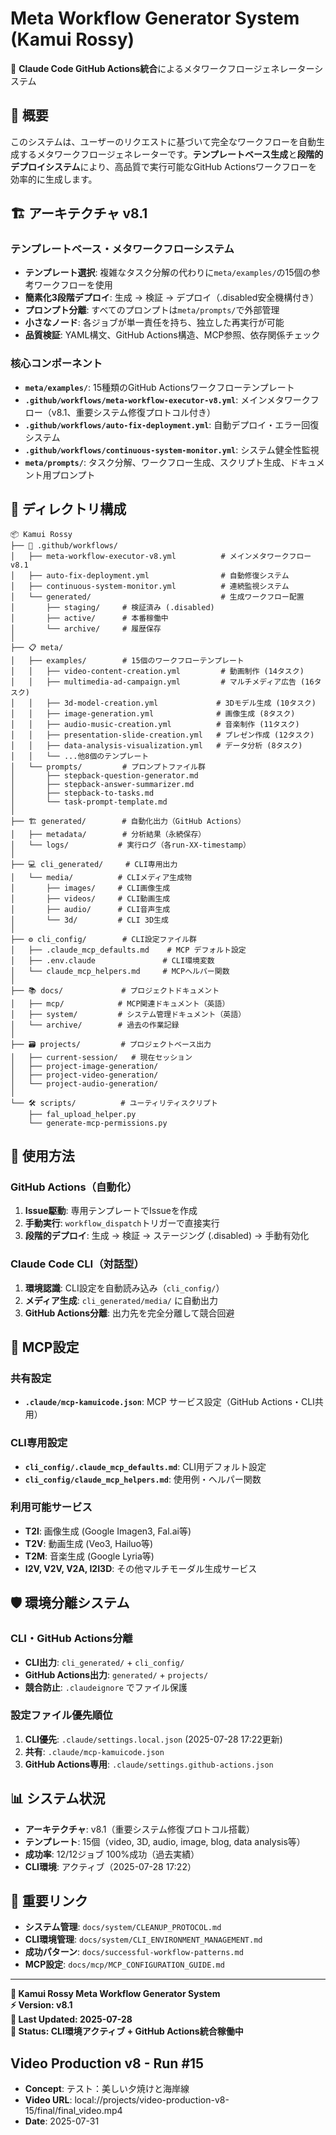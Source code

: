 # Meta Workflow Generator System (Kamui Rossy)

🤖 **Claude Code GitHub Actions統合**によるメタワークフロージェネレーターシステム

## 🎯 概要

このシステムは、ユーザーのリクエストに基づいて完全なワークフローを自動生成するメタワークフロージェネレーターです。**テンプレートベース生成**と**段階的デプロイシステム**により、高品質で実行可能なGitHub Actionsワークフローを効率的に生成します。

## 🏗️ アーキテクチャ v8.1

### **テンプレートベース・メタワークフローシステム**
- **テンプレート選択**: 複雑なタスク分解の代わりに`meta/examples/`の15個の参考ワークフローを使用
- **簡素化3段階デプロイ**: 生成 → 検証 → デプロイ（.disabled安全機構付き）
- **プロンプト分離**: すべてのプロンプトは`meta/prompts/`で外部管理
- **小さなノード**: 各ジョブが単一責任を持ち、独立した再実行が可能
- **品質検証**: YAML構文、GitHub Actions構造、MCP参照、依存関係チェック

### **核心コンポーネント**
- **`meta/examples/`**: 15種類のGitHub Actionsワークフローテンプレート
- **`.github/workflows/meta-workflow-executor-v8.yml`**: メインメタワークフロー（v8.1、重要システム修復プロトコル付き）
- **`.github/workflows/auto-fix-deployment.yml`**: 自動デプロイ・エラー回復システム
- **`.github/workflows/continuous-system-monitor.yml`**: システム健全性監視
- **`meta/prompts/`**: タスク分解、ワークフロー生成、スクリプト生成、ドキュメント用プロンプト

## 📁 ディレクトリ構成

```
📦 Kamui Rossy
├── 🤖 .github/workflows/
│   ├── meta-workflow-executor-v8.yml          # メインメタワークフロー v8.1
│   ├── auto-fix-deployment.yml                # 自動修復システム
│   ├── continuous-system-monitor.yml          # 連続監視システム
│   └── generated/                             # 生成ワークフロー配置
│       ├── staging/     # 検証済み (.disabled)
│       ├── active/      # 本番稼働中
│       └── archive/     # 履歴保存
│
├── 📋 meta/
│   ├── examples/        # 15個のワークフローテンプレート
│   │   ├── video-content-creation.yml         # 動画制作 (14タスク)
│   │   ├── multimedia-ad-campaign.yml         # マルチメディア広告 (16タスク)
│   │   ├── 3d-model-creation.yml             # 3Dモデル生成 (10タスク)
│   │   ├── image-generation.yml              # 画像生成 (8タスク)
│   │   ├── audio-music-creation.yml          # 音楽制作 (11タスク)
│   │   ├── presentation-slide-creation.yml   # プレゼン作成 (12タスク)
│   │   ├── data-analysis-visualization.yml   # データ分析 (8タスク)
│   │   └── ...他8個のテンプレート
│   └── prompts/         # プロンプトファイル群
│       ├── stepback-question-generator.md
│       ├── stepback-answer-summarizer.md
│       ├── stepback-to-tasks.md
│       └── task-prompt-template.md
│
├── 🏗️ generated/        # 自動化出力（GitHub Actions）
│   ├── metadata/        # 分析結果（永続保存）
│   └── logs/           # 実行ログ（各run-XX-timestamp）
│
├── 💻 cli_generated/     # CLI専用出力
│   └── media/          # CLIメディア生成物
│       ├── images/     # CLI画像生成
│       ├── videos/     # CLI動画生成
│       ├── audio/      # CLI音声生成
│       └── 3d/         # CLI 3D生成
│
├── ⚙️ cli_config/        # CLI設定ファイル群
│   ├── .claude_mcp_defaults.md    # MCP デフォルト設定
│   ├── .env.claude               # CLI環境変数
│   └── claude_mcp_helpers.md     # MCPヘルパー関数
│
├── 📚 docs/             # プロジェクトドキュメント
│   ├── mcp/            # MCP関連ドキュメント（英語）
│   ├── system/         # システム管理ドキュメント（英語）
│   └── archive/        # 過去の作業記録
│
├── 🗃️ projects/         # プロジェクトベース出力
│   ├── current-session/   # 現在セッション
│   ├── project-image-generation/
│   ├── project-video-generation/
│   └── project-audio-generation/
│
└── 🛠️ scripts/          # ユーティリティスクリプト
    ├── fal_upload_helper.py
    └── generate-mcp-permissions.py
```

## 🚀 使用方法

### **GitHub Actions（自動化）**
1. **Issue駆動**: 専用テンプレートでIssueを作成
2. **手動実行**: `workflow_dispatch`トリガーで直接実行
3. **段階的デプロイ**: 生成 → 検証 → ステージング (.disabled) → 手動有効化

### **Claude Code CLI（対話型）**
1. **環境認識**: CLI設定を自動読み込み（`cli_config/`）
2. **メディア生成**: `cli_generated/media/` に自動出力
3. **GitHub Actions分離**: 出力先を完全分離して競合回避

## 🔧 MCP設定

### **共有設定**
- **`.claude/mcp-kamuicode.json`**: MCP サービス設定（GitHub Actions・CLI共用）

### **CLI専用設定**
- **`cli_config/.claude_mcp_defaults.md`**: CLI用デフォルト設定
- **`cli_config/claude_mcp_helpers.md`**: 使用例・ヘルパー関数

### **利用可能サービス**
- **T2I**: 画像生成 (Google Imagen3, Fal.ai等)
- **T2V**: 動画生成 (Veo3, Hailuo等)
- **T2M**: 音楽生成 (Google Lyria等)
- **I2V, V2V, V2A, I2I3D**: その他マルチモーダル生成サービス

## 🛡️ 環境分離システム

### **CLI・GitHub Actions分離**
- **CLI出力**: `cli_generated/` + `cli_config/`
- **GitHub Actions出力**: `generated/` + `projects/`
- **競合防止**: `.claudeignore` でファイル保護

### **設定ファイル優先順位**
1. **CLI優先**: `.claude/settings.local.json` (2025-07-28 17:22更新)
2. **共有**: `.claude/mcp-kamuicode.json`
3. **GitHub Actions専用**: `.claude/settings.github-actions.json`

## 📊 システム状況

- **アーキテクチャ**: v8.1（重要システム修復プロトコル搭載）
- **テンプレート**: 15個（video, 3D, audio, image, blog, data analysis等）
- **成功率**: 12/12ジョブ 100%成功（過去実績）
- **CLI環境**: アクティブ（2025-07-28 17:22）

## 🔗 重要リンク

- **システム管理**: `docs/system/CLEANUP_PROTOCOL.md`
- **CLI環境管理**: `docs/system/CLI_ENVIRONMENT_MANAGEMENT.md`
- **成功パターン**: `docs/successful-workflow-patterns.md`
- **MCP設定**: `docs/mcp/MCP_CONFIGURATION_GUIDE.md`

---

**🤖 Kamui Rossy Meta Workflow Generator System**  
**⚡ Version: v8.1**  
**📅 Last Updated: 2025-07-28**  
**🔄 Status: CLI環境アクティブ + GitHub Actions統合稼働中**
## Video Production v8 - Run #15
- **Concept**: テスト：美しい夕焼けと海岸線
- **Video URL**: local://projects/video-production-v8-15/final/final_video.mp4
- **Date**: 2025-07-31
